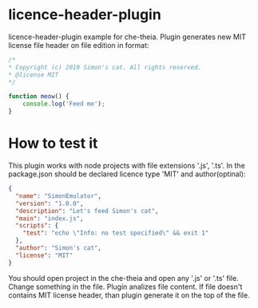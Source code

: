 # licence-header-plugin
licence-header-plugin example for che-theia. Plugin generates new MIT license file header on file edition in format:

```js
/*
* Copyright (c) 2019 Simon's cat. All rights reserved.
* @license MIT
*/

function meow() {
    console.log('Feed me');
}
```

# How to test it
This plugin works with node projects with file extensions '.js', '.ts'. In the package.json should be declared licence type 'MIT' and author(optinal):
```json
{
  "name": "SimonEmulator",
  "version": "1.0.0",
  "description": "Let's feed Simon's cat",
  "main": "index.js",
  "scripts": {
    "test": "echo \"Info: no test specified\" && exit 1"
  },
  "author": "Simon's cat",
  "license": "MIT"
}
```

You should open project in the che-theia and open any '.js' or '.ts' file. Change something in the file. Plugin analizes file content.
If file doesn't contains MIT license header, than plugin generate it on the top of the file.

